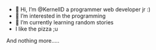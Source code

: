- 👋 Hi, I’m @KernelID a programmer web developer jr :)
- 👀 I’m interested in the programming
- 🌱 I’m currently learning random stories
- I like the pizza ;u

And nothing more.....

<!---
KernelID/KernelID is a ✨ special ✨ repository because its `README.md` (this file) appears on your GitHub profile.
You can click the Preview link to take a look at your changes.
--->
